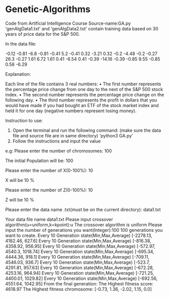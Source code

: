 # Genetic-Algorithms
Code from Artificial Intelligence Course
Source-name:GA.py
'genAlgData1.txt' and 'genAlgData2.txt' contain training data based on 30 years of price data for the S&P 500.

In the data file:

-0.12 -0.81 -6.8
-0.81 -0.41 5.2
-0.41 0.32 -3.21
0.32 -0.2 -4.48
-0.2 -0.27 26.3
-0.27 1.61 6.72
1.61 0.41 -6.54
0.41 -0.39 -14.16
-0.39 -0.85 9.55
-0.85 0.58 -6.29

Explanation: 

Each line of the file contains 3 real numbers:
  • The first number represents the percentage price change from one day to the next of the S&P
500 stock index.
  • The second number represents the percentage price change on the following day.
  • The third number represents the profit in dollars that you would have made if you had bought
an ETF of the stock market index and held it for one day (negative numbers represent losing
money).

Instruction to use:
1. Open the terminal and run the following command: (make sure the data file and source file are in same directory)
'python3 GA.py'
2. Follow the instructions and input the value




e.g:
Please enter the number of chromosomes: 100

The initial Population will be: 100

Please enter the number of X(0-100%): 10

X will be 10 %

Please enter the number of Z(0-100%): 10

Z will be 10 % 

Please enter the data name .txt(must be on the current directory): data1.txt

Your data file name data1.txt
Please input crossover algorithm(u=uniform,k=kpoint):u
The crossover algorithm is uniform
Please input the number of generations you want(Integer):100
100  generations you want to create.
Every 10 Generation state(Min,Max,Average) [-2278.13, 4182.46, 627.6]
Every 10 Generation state(Min,Max,Average) [-816.38, 4358.92, 956.95]
Every 10 Generation state(Min,Max,Average) [-572.97, 4540.3, 1018.74]
Every 10 Generation state(Min,Max,Average) [-695.34, 4444.36, 918.1]
Every 10 Generation state(Min,Max,Average) [-709.11, 4546.03, 936.7]
Every 10 Generation state(Min,Max,Average) [-523.7, 4291.81, 957.63]
Every 10 Generation state(Min,Max,Average) [-672.28, 4253.16, 964.94]
Every 10 Generation state(Min,Max,Average) [-721.25, 4400.01, 1029.82]
Every 10 Generation state(Min,Max,Average) [-692.56, 4551.64, 1042.95]
From the final generation:
The Highest fitness score:  4618.97
The Highest fitness chromosome: [-0.73, 1.36, -2.02, 1.15, 0.0]
